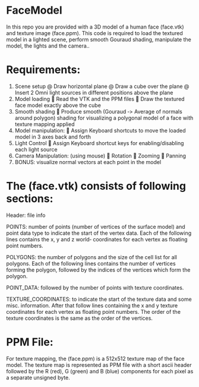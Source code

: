 # FaceModel
In this repo you are provided with a 3D model of a human face (face.vtk) and texture image (face.ppm). This code is required to load the textured model in a lighted scene, perform smooth Gouraud shading, manipulate the model, the lights and the camera..
# Requirements:
1. Scene setup
@ Draw horizontal plane
@ Draw a cube over the plane
@ Insert 2 Omni light sources in different positions above the plane
2. Model loading
 Read the VTK and the PPM files
 Draw the textured face model exactly above the cube
3. Smooth shading
 Produce smooth (Gouraud ‐> Average of normals around polygon) shading for
visualizing a polygonal model of a face with texture mapping applied
4. Model manipulation:
 Assign Keyboard shortcuts to move the loaded model in 3 axes back and forth
5. Light Control
 Assign Keyboard shortcut keys for enabling/disabling each light source
6. Camera Manipulation: (using mouse)
 Rotation
 Zooming
 Panning
7. BONUS: visualize normal vectors at each point in the model
# The (face.vtk) consists of following sections:
Header: file info

POINTS: number of points (number of vertices of the surface model) and point data type to
indicate the start of the vertex data. Each of the following lines contains the x, y and z world‐
coordinates for each vertex as floating point numbers.

POLYGONS: the number of polygons and the size of the cell list for all polygons. Each of the
following lines contains the number of vertices forming the polygon, followed by the indices of
the vertices which form the polygon.

POINT_DATA: followed by the number of points with texture coordinates.

TEXTURE_COORDINATES: to indicate the start of the texture data and some misc. information.
After that follow lines containing the x and y texture coordinates for each vertex as floating
point numbers. The order of the texture coordinates is the same as the order of the vertices.

# PPM File:
For texture mapping, the (face.ppm) is a 512x512 texture map of the face model. The texture map is
represented as PPM file with a short ascii header followed by the R (red), G (green) and B (blue)
components for each pixel as a separate unsigned byte.
